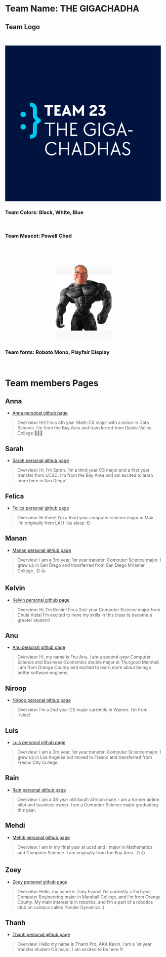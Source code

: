 # Team Name: THE GIGACHADHA

## Team Logo
<br/>

![Logo](TeamLogo.png)

### Team Colors: Black, White, Blue
<br/>

### Team Mascot: Powell Chad
<br/>

![Mascot](TeamMascot.png)


### Team fonts: Roboto Mono, Playfair Display
<br/>

# Team members Pages
## Anna
* [Anna personal github page](https://github.com/annadoannn)
> Overview: Hi!! I’m a 4th year Math-CS major with a minor in Data Science. I’m from the Bay Area and transferred from Diablo Valley College 👩🏻‍🎓
## Sarah
* [Sarah personal github page](https://github.com/SarahChun6)
> Overview: Hi, I’m Sarah. I’m a third year CS major and a first year transfer from UCSC. I’m from the Bay Area and am excited to learn more here in San Diego!

## Felica
* [Felica personal github page](https://github.com/fleazhang)
> Overview: Hi there! I’m a third year computer science major in Muir. I’m originally from LA! I like sleep :D 

## Manan
* [Manan personal github page](https://github.com/Ahmad-180)
> Overview: I am a 3rd year, 1st year transfer, Computer Science major. I grew up in San Diego and transferred from San Diego Miramar College. :D 👍

## Kelvin
* [Kelvin personal github page](https://github.com/ktetteh)
> Overview: Hi, I’m Kelvin! I’m a 2nd-year Computer Science major from Chula Vista! I’m excited to hone my skills in this class to become a greater student!

## Anu
* [Anu personal github page](https://github.com/fnuanu1)
> Overview: Hi, my name is Fnu Anu. I am a second-year Computer Science and Business-Economics double major at Thurgood Marshall. I am from Orange County and excited to learn more about being a better software engineer.

## Niroop
* [Niroop personal github page](https://github.com/niroopkris)
> Overview: I’m a 2nd year CS major currently in Warren. I’m from Irvine!

## Luis
* [Luis personal github page](https://github.com/LuisZ2004)
> Overview: I am a 3rd year, 1st year transfer, Computer Science major. I grew up in Los Angeles but moved to Fresno and transferred from Fresno City College.

## Rain
* [Rain personal github page](https://github.com/beepbeeepimajeep)
> Overview: I am a 38 year old South African male. I am a former airline pilot and business owner. I am a Computer Science major graduating this year. 

## Mehdi
* [Mehdi personal github page](​https://github.com/MehdiAziz01)
> Overview: I am in my final year at ucsd and I major in Mathematics and Computer Science. I am originally from the Bay Area. :D 👍

## Zoey
* [Zoey personal github page](https://github.com/zoevans)
> Overview: Hello, my name is Zoey Evans! I’m currently a 2nd year Computer Engineering major in Marshall College, and I’m from Orange County. My main interest is in robotics, and I’m a part of a robotics club on campus called Yonder Dynamics :)

## Thanh
* [Thanh personal github page](https://github.com/thanh2x)
> Overview: Hello my name is Thanh Pro, AKA Kevin, I am a 1st year transfer student CS major, I am excited to be here !!!





